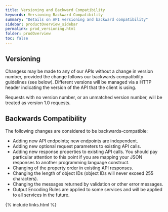 ```yaml
---
title: Versioning and Backward Compatibility
keywords: Versioning Backward Compatibility
summary: "Details on API versioning and backward compatibility"
sidebar: productOverview_sidebar
permalink: prod_versioning.html
folder: prodOverview
toc: false
---
```


## Versioning

Changess may be made to any of our APIs without a change in version number, provided the change follows our backwards compatibility guidelines (see below). Different versions will be managed via a HTTP header indicating the version of the API that the client is using.

Requests with no version number, or an unmatched version number, will be treated as version 1.0 requests.


## Backwards Compatibility

The following changes are considered to be backwards-compatible:

* Adding new API endpoints; new endpoints are independent.
* Adding new optional request parameters to existing API calls.
* Adding new response properties to existing API calls. You should pay particular attention to this point if you are mapping your JSON responses to another programming language construct.
* Changing of the property order in existing API responses.
* Changing the length of object IDs (object IDs will never exceed 255 characters).
* Changing the messages returned by validation or other error messages.
* Output Encoding Rules are applied to some services and will be applied to all services in the future.

{% include links.html %}
